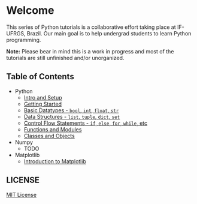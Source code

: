 # Welcome

This series of Python tutorials is a collaborative effort taking place at IF-UFRGS, Brazil. Our main goal is to help undergrad students to learn Python programming.

**Note:** Please bear in mind this is a work in progress and most of the tutorials are still unfinished and/or unorganized.


## Table of Contents

* Python
  * [Intro and Setup](https://github.com/ggf84/python-tutorial/blob/master/00-IntroAndSetup.ipynb)
  * [Getting Started](https://github.com/ggf84/python-tutorial/blob/master/01-GettingStarted.ipynb)
  * [Basic Datatypes - `bool`, `int`, `float`, `str`](https://github.com/ggf84/python-tutorial/blob/master/02-BasicDatatypes.ipynb)
  * [Data Structures - `list`, `tuple`, `dict`, `set`](https://github.com/ggf84/python-tutorial/blob/master/03-BasicDataStructures.ipynb)
  * [Control Flow Statements - `if`, `else`, `for`, `while`, etc](https://github.com/ggf84/python-tutorial/blob/master/04-ControlFlowStatements.ipynb)
  * [Functions and Modules](https://github.com/ggf84/python-tutorial/blob/master/05-FunctionsAndModules.ipynb)
  * [Classes and Objects](https://github.com/ggf84/python-tutorial/blob/master/06-ClassesAndOOP.ipynb)
* Numpy
  * TODO
* Matplotlib
  * [Introduction to Matplotlib](https://github.com/ggf84/python-tutorial/blob/master/Intro_to_Matplotlib.ipynb)


## LICENSE

[MIT License](https://github.com/ggf84/python-tutorial/blob/master/LICENSE)
